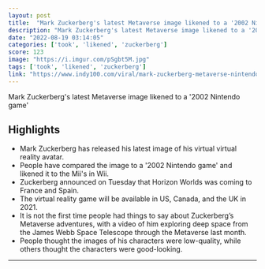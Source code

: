 ```yaml
---
layout: post
title:  "Mark Zuckerberg's latest Metaverse image likened to a '2002 Nintendo game'"
description: "Mark Zuckerberg's latest Metaverse image likened to a '2002 Nintendo game'"
date: "2022-08-19 03:14:05"
categories: ['took', 'likened', 'zuckerberg']
score: 123
image: "https://i.imgur.com/pSgbt5M.jpg"
tags: ['took', 'likened', 'zuckerberg']
link: "https://www.indy100.com/viral/mark-zuckerberg-metaverse-nintendo"
---
```


Mark Zuckerberg's latest Metaverse image likened to a '2002 Nintendo game'

## Highlights

- Mark Zuckerberg has released his latest image of his virtual virtual reality avatar.
- People have compared the image to a '2002 Nintendo game' and likened it to the Mii's in Wii.
- Zuckerberg announced on Tuesday that Horizon Worlds was coming to France and Spain.
- The virtual reality game will be available in US, Canada, and the UK in 2021.
- It is not the first time people had things to say about Zuckerberg’s Metaverse adventures, with a video of him exploring deep space from the James Webb Space Telescope through the Metaverse last month.
- People thought the images of his characters were low-quality, while others thought the characters were good-looking.

---
